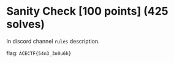 # Sanity Check [100 points] (425 solves)
In discord channel `rules` description.

flag: `ACECTF{54n3_3n0u6h}`